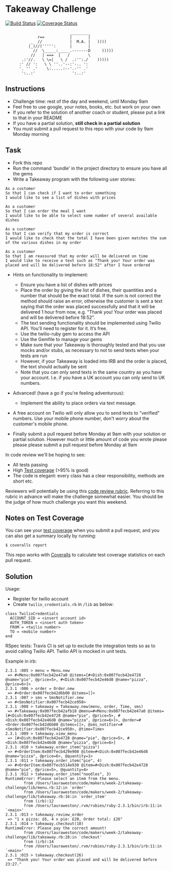 Takeaway Challenge
==================
[![Build Status](https://travis-ci.org/lauraweston/takeaway-challenge.svg?branch=master)](https://travis-ci.org/lauraweston/takeaway-challenge) [![Coverage Status](https://coveralls.io/repos/lauraweston/takeaway-challenge/badge.png)](https://coveralls.io/r/lauraweston/takeaway-challenge)
```
                            _________
              r==           |       |
           _  //            |  M.A. |   ))))
          |_)//(''''':      |       |
            //  \_____:_____.-------D     )))))
           //   | ===  |   /        \
       .:'//.   \ \=|   \ /  .:'':./    )))))
      :' // ':   \ \ ''..'--:'-.. ':
      '. '' .'    \:.....:--'.-'' .'
       ':..:'                ':..:'

 ```

Instructions
-------

* Challenge time: rest of the day and weekend, until Monday 9am
* Feel free to use google, your notes, books, etc. but work on your own
* If you refer to the solution of another coach or student, please put a link to that in your README
* If you have a partial solution, **still check in a partial solution**
* You must submit a pull request to this repo with your code by 9am Monday morning

Task
-----

* Fork this repo
* Run the command 'bundle' in the project directory to ensure you have all the gems
* Write a Takeaway program with the following user stories:

```
As a customer
So that I can check if I want to order something
I would like to see a list of dishes with prices

As a customer
So that I can order the meal I want
I would like to be able to select some number of several available dishes

As a customer
So that I can verify that my order is correct
I would like to check that the total I have been given matches the sum of the various dishes in my order

As a customer
So that I am reassured that my order will be delivered on time
I would like to receive a text such as "Thank you! Your order was placed and will be delivered before 18:52" after I have ordered
```

* Hints on functionality to implement:
  * Ensure you have a list of dishes with prices
  * Place the order by giving the list of dishes, their quantities and a number that should be the exact total. If the sum is not correct the method should raise an error, otherwise the customer is sent a text saying that the order was placed successfully and that it will be delivered 1 hour from now, e.g. "Thank you! Your order was placed and will be delivered before 18:52".
  * The text sending functionality should be implemented using Twilio API. You'll need to register for it. It’s free.
  * Use the twilio-ruby gem to access the API
  * Use the Gemfile to manage your gems
  * Make sure that your Takeaway is thoroughly tested and that you use mocks and/or stubs, as necessary to not to send texts when your tests are run
  * However, if your Takeaway is loaded into IRB and the order is placed, the text should actually be sent
  * Note that you can only send texts in the same country as you have your account. I.e. if you have a UK account you can only send to UK numbers.

* Advanced! (have a go if you're feeling adventurous):
  * Implement the ability to place orders via text message.

* A free account on Twilio will only allow you to send texts to "verified" numbers. Use your mobile phone number, don't worry about the customer's mobile phone.
* Finally submit a pull request before Monday at 9am with your solution or partial solution.  However much or little amount of code you wrote please please please submit a pull request before Monday at 9am


In code review we'll be hoping to see:

* All tests passing
* High [Test coverage](https://github.com/makersacademy/course/blob/master/pills/test_coverage.md) (>95% is good)
* The code is elegant: every class has a clear responsibility, methods are short etc.

Reviewers will potentially be using this [code review rubric](docs/review.md).  Referring to this rubric in advance will make the challenge somewhat easier.  You should be the judge of how much challenge you want this weekend.

Notes on Test Coverage
------------------

You can see your [test coverage](https://github.com/makersacademy/course/blob/master/pills/test_coverage.md) when you submit a pull request, and you can also get a summary locally by running:

```
$ coveralls report
```

This repo works with [Coveralls](https://coveralls.io/) to calculate test coverage statistics on each pull request.

Solution
--------
Usage:
- Register for twilio account
- Create ```twilio_credentials.rb``` in ```/lib``` as below:
```
class TwilioCredentials
  ACCOUNT_SID = <insert account id>
  AUTH_TOKEN = <insert auth token>
  FROM = <twilio number>
  TO = <mobile number>
end
```
RSpec tests:
Travis CI is set up to exclude the integration tests so as to avoid calling Twilio API. Twilio API is mocked in unit tests.

Example in irb:
```
2.3.1 :005 > menu = Menu.new
 => #<Menu:0x007fecb42e47a0 @items=[#<Dish:0x007fecb42e4728 @name="pie", @price=5>, #<Dish:0x007fecb42e46d8 @name="pizza", @price=6>]>
2.3.1 :006 > order = Order.new
 => #<Order:0x007fecb42d6b00 @items=[]>
2.3.1 :007 > sms = SmsNotifier.new
 => #<SmsNotifier:0x007fecb42ce950>
2.3.1 :008 > takeaway = Takeaway.new(menu, order, Time, sms)
 => #<Takeaway:0x007fecb42afb18 @menu=#<Menu:0x007fecb42e47a0 @items=[#<Dish:0x007fecb42e4728 @name="pie", @price=5>, #<Dish:0x007fecb42e46d8 @name="pizza", @price=6>]>, @order=#<Order:0x007fecb42d6b00 @items=[]>, @sms_notifier=#<SmsNotifier:0x007fecb42ce950>, @time=Time>
2.3.1 :009 > takeaway.view_menu
 => [#<Dish:0x007fecb42e4728 @name="pie", @price=5>, #<Dish:0x007fecb42e46d8 @name="pizza", @price=6>]
2.3.1 :010 > takeaway.order_item("pizza")
 => #<OrderItem:0x007fecb429e908 @item=#<Dish:0x007fecb42e46d8 @name="pizza", @price=6>, @quantity=1>
2.3.1 :011 > takeaway.order_item("pie", 4)
 => #<OrderItem:0x007fecb514e930 @item=#<Dish:0x007fecb42e4728 @name="pie", @price=5>, @quantity=4>
2.3.1 :012 > takeaway.order_item("noodles", 3)
RuntimeError: Please select an item from the menu.
       	from /Users/lauraweston/code/makers/week-2/takeaway-challenge/lib/menu.rb:12:in `order'
       	from /Users/lauraweston/code/makers/week-2/takeaway-challenge/lib/takeaway.rb:16:in `order_item'
       	from (irb):12
       	from /Users/lauraweston/.rvm/rubies/ruby-2.3.1/bin/irb:11:in `<main>'
2.3.1 :013 > takeaway.review_order
 => "1 x pizza: £6, 4 x pie: £20, Order total: £26"
2.3.1 :014 > takeaway.checkout(10)
RuntimeError: Please pay the correct amount!
       	from /Users/lauraweston/code/makers/week-2/takeaway-challenge/lib/takeaway.rb:28:in `checkout'
       	from (irb):14
       	from /Users/lauraweston/.rvm/rubies/ruby-2.3.1/bin/irb:11:in `<main>'
2.3.1 :015 > takeaway.checkout(26)
 => "Thank you! Your order was placed and will be delivered before 23:27."
 ```

